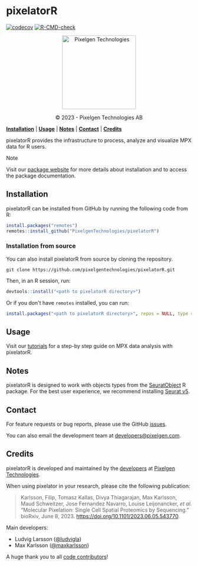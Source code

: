 # pixelatorR

<!-- badges: start -->
[![codecov](https://codecov.io/gh/PixelgenTechnologies/pixelatorR/graph/badge.svg?token=ClGH1zHvuD)](https://codecov.io/gh/PixelgenTechnologies/pixelatorR)
[![R-CMD-check](https://github.com/PixelgenTechnologies/pixelatorR/actions/workflows/R-CMD-check.yaml/badge.svg)](https://github.com/PixelgenTechnologies/pixelatorR/actions/workflows/R-CMD-check.yaml)
<!-- badges: end -->

<p align="center">
    <img src="https://www.pixelgen.com/wp-content/uploads/2022/12/share-image-pixelgen.png" height=200
     alt="Pixelgen Technologies" />
</p>
<div align="center">© 2023 - Pixelgen Technologies AB</div>

[**Installation**](#installation) |
[**Usage**](#usage) |
[**Notes**](#notes) |
[**Contact**](#contact) |
[**Credits**](#credits)

pixelatorR provides the infrastructure to process, analyze and visualize MPX data for R users.

> [!NOTE] 
> Visit our [package website](https://pixelgentechnologies.github.io/pixelatorR/) for more details about installation and to access the package documentation.

## Installation

pixelatorR can be installed from GitHub by running the following code from R:

``` r
install.packages("remotes")
remotes::install_github("PixelgenTechnologies/pixelatorR")
```

### Installation from source

You can also install pixelatorR from source by cloning the repository.

```shell
git clone https://github.com/pixelgentechnologies/pixelatorR.git
```

Then, in an R session, run:

```r
devtools::install("<path to pixelatorR directory>")
```

Or if you don't have `remotes` installed, you can run:

```r
install.packages("<path to pixelatorR directory>", repos = NULL, type = "source")
```

## Usage

Visit our [tutorials](https://software.pixelgen.com/mpx-analysis/introduction) for a step-by step guide on MPX data analysis with pixelatorR.

## Notes

pixelatorR is designed to work with objects types from the [SeuratObject](https://github.com/satijalab/seurat-object) R package. For the best user experience, we recommend installing [Seurat v5](https://satijalab.org/seurat/).

## Contact

For feature requests or bug reports, please use the GitHub [issues](https://github.com/PixelgenTechnologies/pixelatorR/issues).

You can also email the development team at [developers@pixelgen.com](mailto:developers@pixelgen.com).

## Credits

pixelatorR is developed and maintained by the [developers](https://github.com/PixelgenTechnologies) at [Pixelgen Technologies](https://pixelgen.com).

When using pixelator in your research, please cite the following publication:

> Karlsson, Filip, Tomasz Kallas, Divya Thiagarajan, Max Karlsson, Maud Schweitzer, Jose Fernandez Navarro, Louise Leijonancker, _et al._ “Molecular Pixelation: Single Cell Spatial Proteomics by Sequencing.” bioRxiv, June 8, 2023. https://doi.org/10.1101/2023.06.05.543770.

Main developers:

- Ludvig Larsson ([@ludvigla](https://github.com/ludvigla))
- Max Karlsson ([@maxkarlsson](https://github.com/maxkarlsson))

A huge thank you to all [code contributors](https://github.com/PixelgenTechnologies/pixelatorR/graphs/contributors)!
